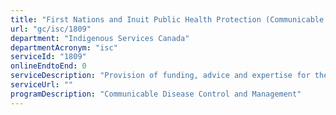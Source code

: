 ```yaml
---
title: "First Nations and Inuit Public Health Protection (Communicable and Environmental): Communicable Disease Control Funding"
url: "gc/isc/1809"
department: "Indigenous Services Canada"
departmentAcronym: "isc"
serviceId: "1809"
onlineEndtoEnd: 0
serviceDescription: "Provision of funding, advice and expertise for the delivery of communicable disease management and control services by third parties (communities, Tribal Councils, Indigenous Health organizations, etc.)."
serviceUrl: ""
programDescription: "Communicable Disease Control and Management"
---
```

